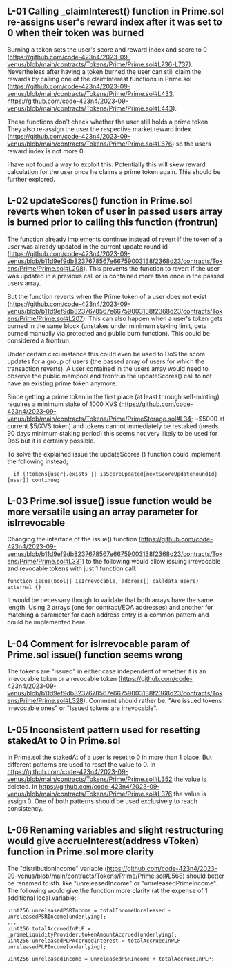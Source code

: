 ## L-01 Calling _claimInterest() function in Prime.sol re-assigns user's reward index after it was set to 0 when their token was burned
Burning a token sets the user's score and reward index and score to 0 (https://github.com/code-423n4/2023-09-venus/blob/main/contracts/Tokens/Prime/Prime.sol#L736-L737). Nevertheless after having a token burned the user can still claim the rewards by calling one of the claimInterest functions in Prime.sol (https://github.com/code-423n4/2023-09-venus/blob/main/contracts/Tokens/Prime/Prime.sol#L433, https://github.com/code-423n4/2023-09-venus/blob/main/contracts/Tokens/Prime/Prime.sol#L443).

These functions don't check whether the user still holds a prime token. They also re-assign the user the respective market reward index (https://github.com/code-423n4/2023-09-venus/blob/main/contracts/Tokens/Prime/Prime.sol#L676) so the users reward index is not more 0.

I have not found a way to exploit this. Potentially this will skew reward calculation for the user once he claims a prime token again. This should be further explored.

## L-02 updateScores() function in Prime.sol reverts when token of user in passed users array is burned prior to calling this function (frontrun)

The function already implements continue instead of revert if the token of a user was already updated in the current update round id (https://github.com/code-423n4/2023-09-venus/blob/b11d9ef9db8237678567e66759003138f2368d23/contracts/Tokens/Prime/Prime.sol#L208). This prevents the function to revert if the user was updated in a previous call or is contained more than once in the passed users array.

But the function reverts when the Prime token of a user does not exist (https://github.com/code-423n4/2023-09-venus/blob/b11d9ef9db8237678567e66759003138f2368d23/contracts/Tokens/Prime/Prime.sol#L207). This can also happen when a user's token gets burned in the same block (unstakes under minimum staking limit, gets burned manually via protected and public burn function). This could be considered a frontrun.

Under certain circumstance this could even be used to DoS the score updates for a group of users (the passed array of users for which the transaction reverts). A user contained in the users array would need to observe the public mempool and frontrun the updateScores() call to not have an existing prime token anymore.

Since getting a prime token in the first place (at least through self-minting) requires a minimum stake of 1000 XVS (https://github.com/code-423n4/2023-09-venus/blob/main/contracts/Tokens/Prime/PrimeStorage.sol#L34; ~$5000 at current $5/XVS token) and tokens cannot immediately be restaked (needs 90 days minimum staking period) this seems not very likely to be used for DoS but it is certainly possible.

To solve the explained issue the updateScores () function could implement the following instead;
```Solidity
  if (!tokens[user].exists || isScoreUpdated[nextScoreUpdateRoundId][user]) continue;
```

## L-03 Prime.sol issue() issue function would be more versatile using an array parameter for isIrrevocable
Changing the interface of the issue() function (https://github.com/code-423n4/2023-09-venus/blob/b11d9ef9db8237678567e66759003138f2368d23/contracts/Tokens/Prime/Prime.sol#L331) to the following would allow issuing irrevocable and revocable tokens with just 1 function call:

```Solidity
function issue(bool[] isIrrevocable, address[] calldata users) external {}
```

It would be necessary though to validate that both arrays have the same length. Using 2 arrays (one for contract/EOA addresses) and another for matching a parameter for each address entry is a common pattern and could be implemented here.

## L-04 Comment for isIrrevocable param of Prime.sol issue() function seems wrong
The tokens are "issued" in either case independent of whether it is an irrevocable token or a revocable token (https://github.com/code-423n4/2023-09-venus/blob/b11d9ef9db8237678567e66759003138f2368d23/contracts/Tokens/Prime/Prime.sol#L328). Comment should rather be: "Are issued tokens irrevocable ones" or "Issued tokens are irrevocable".

## L-05 Inconsistent pattern used for resetting stakedAt to 0 in Prime.sol
In Prime.sol the stakedAt of a user is reset to 0 in more than 1 place. But different patterns are used to reset the value to 0. In https://github.com/code-423n4/2023-09-venus/blob/main/contracts/Tokens/Prime/Prime.sol#L352 the value is deleted. In https://github.com/code-423n4/2023-09-venus/blob/main/contracts/Tokens/Prime/Prime.sol#L376 the value is assign 0. One of both patterns should be used exclusively to reach consistency.

## L-06 Renaming variables and slight restructuring would give accrueInterest(address vToken) function in Prime.sol more clarity
The "distributionIncome" variable (https://github.com/code-423n4/2023-09-venus/blob/main/contracts/Tokens/Prime/Prime.sol#L568) should better be renamed to sth. like "unreleasedIncome" or "unreleasedPrimeIncome". The following would give the function more clarity (at the expense of 1 additional local variable:
```Solidity
uint256 unreleasedPSRIncome = totalIncomeUnreleased - unreleasedPSRIncome[underlying];
...
uint256 totalAccruedInPLP = _primeLiquidityProvider.tokenAmountAccrued(underlying);
uint256 unreleasedPLPAccruedInterest = totalAccruedInPLP - unreleasedPLPIncome[underlying];

uint256 unreleasedIncome = unreleasedPSRIncome + totalAccruedInPLP;
```